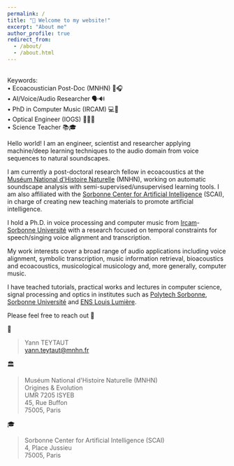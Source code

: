 ```yaml
---
permalink: /
title: "👋 Welcome to my website!"
excerpt: "About me"
author_profile: true
redirect_from: 
  - /about/
  - /about.html
---
```


\
Keywords: \
• Ecoacoustician Post-Doc (MNHN) 🌿🎧  \
• AI/Voice/Audio Researcher 🗣️🔊 \
• PhD in Computer Music (IRCAM) 💻🎵  \
• Optical Engineer (IOGS) 👨‍💻🔭  \
• Science Teacher 📚🎓 

Hello world! I am an engineer, scientist and researcher applying machine/deep learning techniques to the audio domain from voice sequences to natural soundscapes. 

I am currently a post-doctoral research fellow in ecoacoustics at the [Muséum National d'Histoire Naturelle](https://www.mnhn.fr/) (MNHN), working on automatic soundscape analysis with semi-supervised/unsupervised learning tools. I am also affiliated with the [Sorbonne Center for Artificial Intelligence](https://scai.sorbonne-universite.fr/) (SCAI), in charge of creating new teaching materials to promote artificial intelligence.  

I hold a Ph.D. in voice processing and computer music from [Ircam](https://www.ircam.fr/)-[Sorbonne Université](https://www.sorbonne-universite.fr/)  with a research focused on temporal constraints for speech/singing voice alignment and transcription.

My work interests cover a broad range of audio applications including voice alignment, symbolic transcription, music information retrieval, bioacoustics and ecoacoustics, musicological musicology and, more generally, computer music.

I have teached tutorials, practical works and lectures in computer science, signal processing and optics in institutes such as [Polytech Sorbonne](https://www.polytech.sorbonne-universite.fr/), [Sorbonne Université](https://www.sorbonne-universite.fr/) and [ENS Louis Lumière](https://www.ens-louis-lumiere.fr/formations/formation-initiale/master-photographie/).

Please feel free to reach out 🙂 

📧 
> Yann TEYTAUT  
> yann.teytaut@mnhn.fr  

🏛️ 
> Muséum National d'Histoire Naturelle (MNHN) \
> Origines & Evolution \
> UMR 7205 ISYEB \
> 45, Rue Buffon \
> 75005, Paris

🎓 
> Sorbonne Center for Artificial Intelligence (SCAI) \
> 4, Place Jussieu \
> 75005, Paris  
